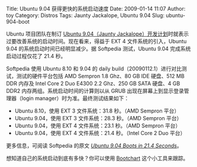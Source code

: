 Title: Ubuntu 9.04 获得更快的系统启动速度
Date: 2009-01-14 11:07
Author: toy
Category: Distros
Tags: Jaunty Jackalope, Ubuntu 9.04
Slug: ubuntu-904-boot

Ubuntu 项目团队在制订 [Ubuntu 9.04（Jaunty
Jackalope）开发计划](http://linuxtoy.org/archives/ubuntu-904-release-schedule.html)时就表示过要改善系统的启动时间。现在看来，得益于
EXT 4 文件系统的引入，Ubuntu 9.04 的系统启动时间已经明显减少。据
Softpedia 测试，Ubuntu 9.04 完成系统启动过程仅花了 21.4 秒。

Softpedia 使用 Ubuntu 8.10 和 9.04 的 daily
build（20090112.1）进行对比测试，测试的硬件平台包括 AMD Sempron 1.8
Ghz、80 GB IDE 硬盘、512 MB DDR 内存及 Intel Core 2 Duo E4300 2.2
Ghz、250 GB SATA 硬盘、4 GB DDR2 内存两组。系统启动时间的计算则以从 GRUB
出现在屏幕上到显示登录管理器（login manager）时为准。最终测试结果如下：

-   Ubuntu 8.10，使用 EXT 3 文件系统：31.8 秒。（AMD Sempron 平台）
-   Ubuntu 9.04，使用 EXT 3 文件系统：28.3 秒。（AMD Sempron 平台）
-   Ubuntu 9.04，使用 EXT 4 文件系统：23.1 秒。（AMD Sempron 平台）
-   Ubuntu 9.04，使用 EXT 4 文件系统：21.4 秒。（Intel Core 2 Duo 平台）

更多信息，可阅读 Softpedia 的原文 *[Ubuntu 9.04 Boots in 21.4
Seconds](http://news.softpedia.com/news/Ubuntu-9-04-Boots-in-21-4-Seconds-101885.shtml)*。

想知道自己的系统启动到底有多快？你可以使用
[Bootchart](http://linuxtoy.org/archives/bootchart.html)
这个小工具来跟踪。
